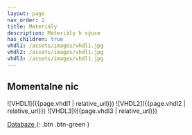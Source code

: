 ```yaml
---
layout: page
nav_order: 2
title: Materiály
description: Materiály k výuce
has_children: true
vhdl1: /assets/images/vhdl1.jpg
vhdl2: /assets/images/vhdl1.jpg
vhdl3: /assets/images/vhdl1.jpg
---
```


## Momentalne nic

![VHDL1]({{page.vhdl1 | relative_url}})
![VHDL2]({{page.vhdl2 | relative_url}})
![VHDL3]({{page.vhdl3 | relative_url}})

[Databaze ](maturitka/files/skola.rar){: .btn .btn-green }